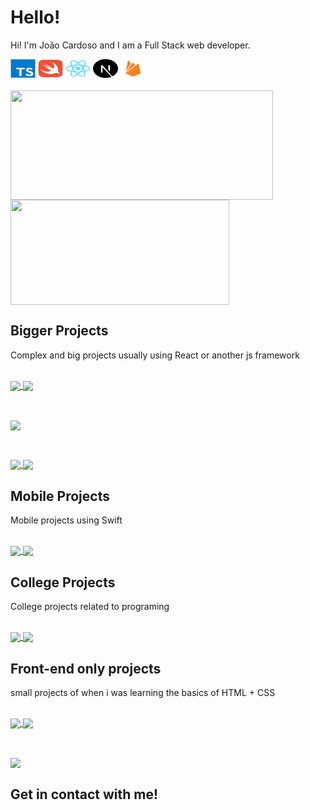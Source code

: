 # Hello!

Hi! I'm João Cardoso and I am a Full Stack web developer.

<div>
  <img height="30" width="40" src='https://github.com/devicons/devicon/blob/master/icons/typescript/typescript-original.svg'>
  <img height="30" width="40" src='https://github.com/devicons/devicon/blob/master/icons/swift/swift-original.svg'>
  <img height="30" width="40" src='https://github.com/devicons/devicon/blob/master/icons/react/react-original.svg'>
  <img height="30" width="40" src='https://github.com/devicons/devicon/blob/master/icons/nextjs/nextjs-original.svg'>
  <img height="30" width="40" src='https://github.com/devicons/devicon/blob/master/icons/firebase/firebase-plain.svg'>
</div>
    &nbsp;
<div>
  <img  height="175em"  width="420em" align="center" src="https://github-readme-stats.vercel.app/api?username=JoaoCardoso00&show_icons=true&theme=github_dark"/>
  <img  height="168em"  width="350em" align="center" src="https://github-readme-stats.vercel.app/api/top-langs/?username=JoaoCardoso00&layout=compact&langs_count=7&theme=github_dark"/>
</div>

## Bigger Projects
Complex and big projects usually using React or another js framework
<div style="display: inline_block"><br>
  <a href="https://github.com/JoaoCardoso00/NextFire-App">
  <img align="center" src="https://github-readme-stats.vercel.app/api/pin/?username=JoaoCardoso00&repo=NextFire-App&showicons=true&theme=github_dark&include_all_commits=true"/>
  </a>
  <a href="https://github.com/JoaoCardoso00/Portfolio">
  <img align="center" src="https://github-readme-stats.vercel.app/api/pin/?username=JoaoCardoso00&repo=Portfolio&showicons=true&theme=github_dark&include_all_commits=true"/>
  </a>
  
  &nbsp;
  
  <a href="https://github.com/JoaoCardoso00/Verbo">
    <img align="center" src="https://github-readme-stats.vercel.app/api/pin/?username=JoaoCardoso00&repo=Verbo&showicons=true&theme=github_dark&include_all_commits=true"/>
  </a>
  
  &nbsp;
  
<a href="https://github.com/JoaoCardoso00/dtMoney">
  <img align="center" src="https://github-readme-stats.vercel.app/api/pin/?username=JoaoCardoso00&repo=dtMoney&showicons=true&theme=github_dark&include_all_commits=true"/>
</a>
  
<a href="https://github.com/JoaoCardoso00/ig-news">
  <img align="center" src="https://github-readme-stats.vercel.app/api/pin/?username=JoaoCardoso00&repo=ig-news&showicons=true&theme=github_dark&include_all_commits=true"/>
</a>
</div>
  
## Mobile Projects
Mobile projects using Swift
  
  <div style="display: inline_block"><br>
  <a href="https://github.com/JoaoCardoso00/NextFire-App">
  <img align="center" src="https://github-readme-stats.vercel.app/api/pin/?username=JoaoCardoso00&repo=Clima&showicons=true&theme=github_dark&include_all_commits=true"/>
  </a>
  <a href="https://github.com/JoaoCardoso00/Portfolio">
  <img align="center" src="https://github-readme-stats.vercel.app/api/pin/?username=JoaoCardoso00&repo=ByteCoin&showicons=true&theme=github_dark&include_all_commits=true"/>
  </a>
  
 
</div>
  
## College Projects
College projects related to programing
<div style="display: inline_block"><br>
  <a href="https://github.com/FabioNeves00/Resistores">
  <img align="center" src="https://github-readme-stats.vercel.app/api/pin/?username=FabioNeves00&repo=Resistores&showicons=true&theme=github_dark&include_all_commits=true"/>
  </a>
    <a href="https://github.com/JoaoCardoso00/TicTacToe-C">
  <img align="center" src="https://github-readme-stats.vercel.app/api/pin/?username=JoaoCardoso00&repo=TicTacToe-C&showicons=true&theme=github_dark&include_all_commits=true"/>
  </a>
  
</div>
  
## Front-end only projects
small projects of when i was learning the basics of HTML + CSS
  
<div style="display: inline_block"><br>
  <a href="https://github.com/JoaoCardoso00/simple-loginPage">
  <img align="center" src="https://github-readme-stats.vercel.app/api/pin/?username=JoaoCardoso00&repo=simple-loginPage&showicons=true&theme=github_dark&include_all_commits=true"/>
</a>

 
<a href="https://github.com/JoaoCardoso00/simple-calculator">
<img align="center" src="https://github-readme-stats.vercel.app/api/pin/?username=JoaoCardoso00&repo=simple-calculator&showicons=true&theme=github_dark&include_all_commits=true"/>
</a>
  
&nbsp;
  
<a href="https://github.com/JoaoCardoso00/pong">
<img align="center" src="https://github-readme-stats.vercel.app/api/pin/?username=JoaoCardoso00&repo=pong&showicons=true&theme=github_dark&include_all_commits=true"/>
</a>
  
</div>


  
## Get in contact with me!

<div>
  <a href="https://www.instagram.com/joao_cardoso_queiroz/"><img src="https://img.shields.io/badge/Instagram-E4405F?style=for-the-badge&logo=instagram&logoColor=white" alt=""></a>
    <a href="https://twitter.com/daarkeae"><img src="https://img.shields.io/badge/Twitter-1DA1F2?style=for-the-badge&logo=twitter&logoColor=white" alt=""></a>
    <a href="https://www.linkedin.com/in/jo%C3%A3o-cardoso-919a1a213/"><img src="https://img.shields.io/badge/LinkedIn-0077B5?style=for-the-badge&logo=linkedin&logoColor=white" alt=""></a>
     <a href="https://www.twitch.tv/darkeae_osu"><img src="https://img.shields.io/badge/Twitch-9146FF?style=for-the-badge&logo=twitch&logoColor=white" alt=""></a>
     <a href="mailto:jvcq13@gmail.com"><img src="https://img.shields.io/badge/Gmail-D14836?style=for-the-badge&logo=gmail&logoColor=white" alt=""></a>

</div> 
